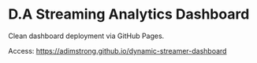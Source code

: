 # D.A Streaming Analytics Dashboard

Clean dashboard deployment via GitHub Pages.

Access: https://adimstrong.github.io/dynamic-streamer-dashboard